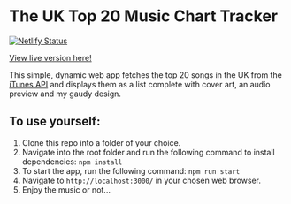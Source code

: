 # The UK Top 20 Music Chart Tracker
[![Netlify Status](https://api.netlify.com/api/v1/badges/b8ede8e2-0a21-445d-81b8-8fe9b6a74957/deploy-status)](https://app.netlify.com/sites/the-uk-top-20-music-chart/deploys)

[View live version here!](https://the-uk-top-20-music-chart.netlify.app/)

This simple, dynamic web app fetches the top 20 songs in the UK from the [iTunes API](https://itunes.apple.com/gb/rss/topsongs/limit=20/json) and displays them as a list complete with cover art, an audio preview and my gaudy design.

## To use yourself:

  1. Clone this repo into a folder of your choice.
  2. Navigate into the root folder and run the following command to install dependencies:
  ```npm install```
  3. To start the app, run the following command: 
  ```npm run start```
  4. Navigate to ```http://localhost:3000/``` in your chosen web browser.
  4. Enjoy the music or not...
